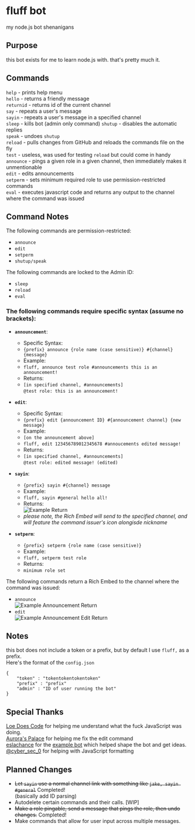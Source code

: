 # fluff bot
my node.js bot shenanigans

## Purpose
this bot exists for me to learn node.js with. that's pretty much it.

## Commands
`help` - prints help menu<br>
`hello` - returns a friendly message<br>
`returnid` - returns id of the current channel<br>
`say` - repeats a user's message<br>
`sayin` - repeats a user's message in a specified channel<br>
`sleep` - kills bot (admin only command)
`shutup` - disables the automatic replies<br>
`speak` - undoes `shutup`<br>
`reload` - pulls changes from GitHub and reloads the commands file on the fly<br>
`test` - useless, was used for testing `reload` but could come in handy<br>
`announce` - pings a given role in a given channel, then immediately makes it unmentionable<br>
`edit` - edits announcements<br>
`setperm` - sets minimum required role to use permission-restricted commands<br>
`eval` - executes javascript code and returns any output to the channel where the command was issued

## Command Notes
The following commands are permission-restricted:
- `announce`<br>
- `edit`<br>
- `setperm`<br>
- `shutup/speak`<br>

The following commands are locked to the Admin ID:
- `sleep`<br>
- `reload`<br>
- `eval`<br>

### The following commands require specific syntax (assume no brackets):<br>
* **`announcement`**:<br>
    - Specific Syntax:<br>
    - `{prefix} announce {role name (case sensitive)} #{channel} {message}`<br>
    - Example:<br>
    - `fluff, announce test role #announcements this is an announcement!`<br>
    - Returns:<br>
    - `[in specified channel, #announcements]`<br>
        `@test role: this is an announcement!`

* **`edit`**:<br>
    - Specific Syntax: <br>
    - `{prefix} edit {announcement ID} #{announcement channel} {new message}`<br>
    - Example:
    - `[on the announcement above]`
    - `fluff, edit 123456789012345678 #annoucements edited message!`
    - Returns:<br>
    - `[in specified channel, #announcements]`<br>
        `@test role: edited message! (edited)`


* **`sayin`**:<br>
    - `{prefix} sayin #{channel} message`<br>
    - Example:
    - `fluff, sayin #general hello all!`
    - Returns:<br>
    ![Example Return](https://i.imgur.com/ZqLrNNO.png)<br>
    - *please note, the Rich Embed will send to the specified channel, and will feature the command issuer's icon alongisde nickname*

* **`setperm`**:<br>
    - `{prefix} setperm {role name (case sensitive)}`<br>
    - Example:<br>
    - `fluff, setperm test role`<br>
    - Returns:<br>
    - `minimum role set`

The following commands return a Rich Embed to the channel where the command was issued:<br>
- `announce`<br>
![Example Announcement Return](https://i.imgur.com/7GelZyc.png)
- `edit`<br>
![Example Announcement Edit Return](https://i.imgur.com/2Ix8d70.png)<br>
## Notes
this bot does not include a token or a prefix, but by default I use `fluff,` as a prefix.<br>
Here's the format of the `config.json`<br>
```
{
    "token" : "tokentokentokentoken"
    "prefix" : "prefix"
    "admin" : "ID of user running the bot"
}
```

## Special Thanks
[Loe Does Code](https://github.com/LoeDoesCode) for helping me understand what the fuck JavaScript was doing.<br>
[Aurora's Palace](https://github.com/AurorasPalace) for helping me fix the edit command<br>
[eslachance](https://github.com/eslachance) for the [example bot](https://gist.github.com/eslachance/3349734a98d30011bb202f47342601d3) which helped shape the bot and get ideas.<br>
[@cyber_sec_0](https://twitter.com/cyber_sec_0) for helping with JavaScript formatting

## Planned Changes
* ~~Let `sayin` use a normal channel link with something like `jake, sayin #general`~~ Completed!<br>
  (basically add ID parsing)<br>
* Autodelete certain commands and their calls. [WIP]<br>
* ~~Make a role pingable, send a message that pings the role, then undo changes.~~ Completed!<br>
* Make commands that allow for user input across multiple messages.